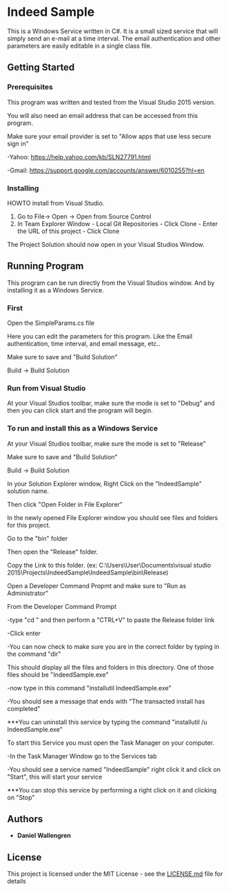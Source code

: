 # Indeed Sample

This is a Windows Service written in C#.
It is a small sized service that will simply send an e-mail at a time interval.
The email authentication and other parameters are easily editable in a single class file.

## Getting Started

### Prerequisites

This program was written and tested from the Visual Studio 2015 version.

You will also need an email address that can be accessed from this program.

Make sure your email provider is set to "Allow apps that use less secure sign in"

-Yahoo: https://help.yahoo.com/kb/SLN27791.html

-Gmail: https://support.google.com/accounts/answer/6010255?hl=en

### Installing

HOWTO install from Visual Studio.

  1. Go to File-> Open -> Open from Source Control
  2. In Team Explorer Window
    - Local Git Repositories
    - Click Clone
    - Enter the URL of this project
    - Click Clone
  
  The Project Solution should now open in your Visual Studios Window.

## Running Program

  This program can be run directly from the Visual Studios window. And by installing it as a Windows Service.

### First

  Open the SimpleParams.cs file

  Here you can edit the parameters for this program. Like the Email authentication, time interval, and email message, etc..

  Make sure to save and "Build Solution"

  Build -> Build Solution

### Run from Visual Studio

  At your Visual Studios toolbar, make sure the mode is set to "Debug" and then you can click start and the program will begin.

### To run and install this as a Windows Service

  At your Visual Studios toolbar, make sure the mode is set to "Release"

  Make sure to save and "Build Solution"

  Build -> Build Solution
  
  In your Solution Explorer window, Right Click on the "IndeedSample" solution name.

  Then click "Open Folder in File Explorer"

  In the newly opened File Explorer window you should see files and folders for this project.

  Go to the "bin" folder

  Then open the "Release" folder.

  Copy the Link to this folder. (ex: C:\Users\User\Documents\visual studio 2015\Projects\IndeedSample\IndeedSample\bin\Release)

  Open a Developer Command Propmt and make sure to "Run as Administrator"


  From the Developer Command Prompt

  -type "cd " and then perform a "CTRL+V" to paste the Release folder link

  -Click enter

  -You can now check to make sure you are in the correct folder by typing in the command "dir"

   This should display all the files and folders in this directory. One of those files should be "IndeedSample.exe"
  

  -now type in this command "installutil IndeedSample.exe"

  -You should see a message that ends with "The transacted install has completed"


***You can uninstall this service by typing the command "installutil /u IndeedSample.exe"


  To start this Service you must open the Task Manager on your computer.

  -In the Task Manager Window go to the Services tab

  -You should see a service named "IndeedSample" right click it and click on "Start", this will start your service


***You can stop this service by performing a right click on it and clicking on "Stop"


## Authors

* **Daniel Wallengren** 


## License

This project is licensed under the MIT License - see the [LICENSE.md](LICENSE.md) file for details


